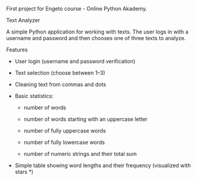 First project for Engeto course - Online Python Akademy.

Text Analyzer

A simple Python application for working with texts.
The user logs in with a username and password and then chooses one of three texts to analyze.

Features

- User login (username and password verification)

- Text selection (choose between 1–3)

- Cleaning text from commas and dots

- Basic statistics:

  - number of words

  - number of words starting with an uppercase letter

  - number of fully uppercase words

  - number of fully lowercase words

  - number of numeric strings and their total sum

- Simple table showing word lengths and their frequency (visualized with stars *)
